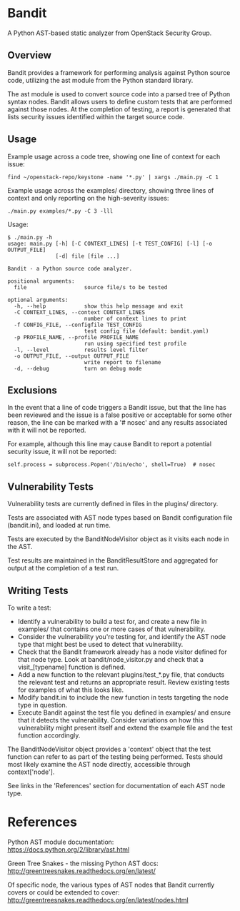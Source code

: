 Bandit
======

A Python AST-based static analyzer from OpenStack Security Group.


Overview
--------
Bandit provides a framework for performing analysis against Python source code,
utilizing the ast module from the Python standard library.

The ast module is used to convert source code into a parsed tree of Python
syntax nodes.  Bandit allows users to define custom tests that are performed
against those nodes.  At the completion of testing, a report is generated that
lists security issues identified within the target source code.


Usage
-----
Example usage across a code tree, showing one line of context for each issue:

    find ~/openstack-repo/keystone -name '*.py' | xargs ./main.py -C 1


Example usage across the examples/ directory, showing three lines of context
and only reporting on the high-severity issues:

    ./main.py examples/*.py -C 3 -lll


Usage:

    $ ./main.py -h
    usage: main.py [-h] [-C CONTEXT_LINES] [-t TEST_CONFIG] [-l] [-o OUTPUT_FILE]
                   [-d] file [file ...]

    Bandit - a Python source code analyzer.

    positional arguments:
      file                  source file/s to be tested

    optional arguments:
      -h, --help            show this help message and exit
      -C CONTEXT_LINES, --context CONTEXT_LINES
                            number of context lines to print
      -f CONFIG_FILE, --configfile TEST_CONFIG
                            test config file (default: bandit.yaml)
      -p PROFILE_NAME, --profile PROFILE_NAME
                            run using specified test profile
      -l, --level           results level filter
      -o OUTPUT_FILE, --output OUTPUT_FILE
                            write report to filename
      -d, --debug           turn on debug mode



Exclusions
----------
In the event that a line of code triggers a Bandit issue, but that the line
has been reviewed and the issue is a false positive or acceptable for some
other reason, the line can be marked with a '# nosec' and any results
associated with it will not be reported.

For example, although this line may cause Bandit to report a potential
security issue, it will not be reported:

    self.process = subprocess.Popen('/bin/echo', shell=True)  # nosec


Vulnerability Tests
------------------
Vulnerability tests are currently defined in files in the plugins/ directory.

Tests are associated with AST node types based on Bandit configuration file
(bandit.ini), and loaded at run time.

Tests are executed by the BanditNodeVisitor object as it visits each node in
the AST.  

Test results are maintained in the BanditResultStore and aggregated for output
at the completion of a test run.


Writing Tests
-------------
To write a test:
 - Identify a vulnerability to build a test for, and create a new file in
   examples/ that contains one or more cases of that vulnerability.
 - Consider the vulnerability you're testing for, and identify the AST node
   type that might best be used to detect that vulnerability.
 - Check that the Bandit framework already has a node visitor defined for that
   node type.  Look at bandit/node\_visitor.py and check that a
   visit\_[typename] function is defined.
 - Add a new function to the relevant plugins/test\_\*.py file, that conducts
   the relevant test and returns an appropriate result.  Review existing tests
   for examples of what this looks like.
 - Modify bandit.ini to include the new function in tests targeting the node
   type in question.
 - Execute Bandit against the test file you defined in examples/ and ensure
   that it detects the vulnerability.  Consider variations on how this
   vulnerability might present itself and extend the example file and the test
   function accordingly.

The BanditNodeVisitor object provides a 'context' object that the test
function can refer to as part of the testing being performed.  Tests should
most likely examine the AST node directly, accessible through context['node'].

See links in the 'References' section for documentation of each AST node type.


References
==========

Python AST module documentation: https://docs.python.org/2/library/ast.html

Green Tree Snakes - the missing Python AST docs:
http://greentreesnakes.readthedocs.org/en/latest/

Of specific node, the various types of AST nodes that Bandit currently covers
or could be extended to cover:
http://greentreesnakes.readthedocs.org/en/latest/nodes.html


